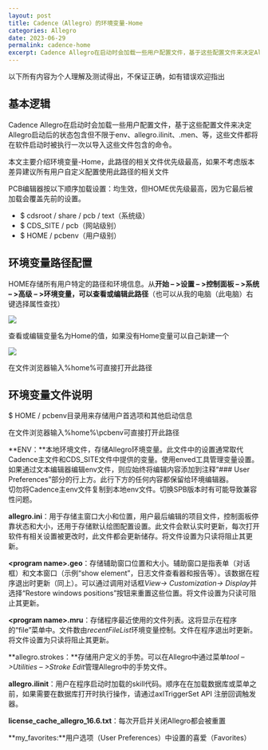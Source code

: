 ```yaml
---
layout: post
title: Cadence（Allegro）的环境变量-Home
categories: Allegro
date: 2023-06-29
permalink: cadence-home
excerpt: Cadence Allegro在启动时会加载一些用户配置文件，基于这些配置文件来决定Allegro启动后的状态包含但不限于env、allegro.ilinit、.men、等，这些文件都将在软件启动时被执行一次以导入这些文件包含的命令。
---
```


以下所有内容为个人理解及测试得出，不保证正确，如有错误欢迎指出

## 基本逻辑

Cadence Allegro在启动时会加载一些用户配置文件，基于这些配置文件来决定Allegro启动后的状态包含但不限于env、allegro.ilinit、.men、等，这些文件都将在软件启动时被执行一次以导入这些文件包含的命令。

本文主要介绍环境变量-Home，此路径的相关文件优先级最高，如果不考虑版本差异建议所有用户自定义配置使用此路径的相关文件

PCB编辑器按以下顺序加载设置：均生效，但HOME优先级最高，因为它最后被加载会覆盖先前的设置。

*   $ cdsroot / share / pcb / text（系统级）
*   $ CDS\_SITE / pcb（网站级别）
*   $ HOME / pcbenv（用户级别）

## 环境变量路径配置

HOME存储所有用户特定的路径和环境信息。从**开始 – >设置 – >控制面板 – >系统 – >高级 – >环境变量，可以查看或编辑此路径**（也可以从我的电脑（此电脑）右键选择属性查找）

![](https://a1024.synology.me:222/images/blog2022/skill13.jpg)

查看或编辑变量名为Home的值，如果没有Home变量可以自己新建一个

![](http://a1024.synology.me:222/images/blog2022/skill14.jpg)

在文件浏览器输入%home%可直接打开此路径

环境变量文件说明
--------

$ HOME / pcbenv目录用来存储用户首选项和其他启动信息

在文件浏览器输入%home%\\pcbenv可直接打开此路径

**ENV：**本地环境文件，存储Allegro环境变量。此文件中的设置通常取代Cadence主文件和CDS\_SITE文件中提供的变量。使用enved工具管理变量设置。  
如果通过文本编辑器编辑env文件，则应始终将编辑内容添加到注释“### User Preferences”部分的行上方。此行下方的任何内容都保留给环境编辑器。  
切勿将Cadence主env文件复制到本地env文件。切换SPB版本时有可能导致兼容性问题。

**allegro.ini**：用于存储主窗口大小和位置，用户最后编辑的项目文件，控制面板停靠状态和大小，还用于存储默认绘图配置设置。此文件会默认实时更新，每次打开软件有相关设置被更改时，此文件都会更新储存。将文件设置为只读将阻止其更新。

**\<program name\>.geo**：存储辅助窗口位置和大小。辅助窗口是指表单（对话框）和文本窗口（示例“show element”，日志文件查看器和报告等）。该数据在程序退出时更新（同上）。可以通过调用对话框*View-> Customization-> Display*并选择“Restore windows positions”按钮来重置这些位置。将文件设置为只读可阻止其更新。

**\<program name\>.mru**：存储程序最近使用的文件列表。这将显示在程序的“file”菜单中。文件数由*recentFileList*环境变量控制。文件在程序退出时更新。将文件设置为只读将阻止其更新。

**allegro.strokes：**存储用户定义的手势。可以在Allegro中通过菜单*tool – >Utilities – >Stroke Edit*管理Allegro中的手势文件。

**allegro.ilinit**：用户在程序启动时加载的skill代码。顺序在在加载数据库或菜单之前，如果需要在数据库打开时执行操作，请通过axlTriggerSet API 注册回调触发器。

**license\_cache\_allegro\_16.6.txt**：每次开启并关闭Allegro都会被重置

**my\_favorites:**用户选项（User Preferences）中设置的喜爱（Favorites）